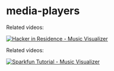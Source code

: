 media-players
=============

Related videos:

[![Hacker in Residence - Music Visualizer](http://img.youtube.com/vi/XHuEiVm4SVA/0.jpg)](https://www.youtube.com/watch?v=XHuEiVm4SVA "Hacker in Residence - Music Visualizer")



Related videos:

[![Sparkfun Tutorial - Music Visualizer](http://img.youtube.com/vi/IyH7Rpe7xtI/0.jpg)](https://www.youtube.com/watch?v=IyH7Rpe7xtI "Sparkfun Tutorial - Music Visualizer")
